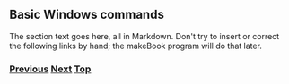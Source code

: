 ## Basic Windows commands

The section text goes here, all in Markdown. Don't try to insert or
correct the following links by hand; the makeBook program will do that
later.

<!-- Link lines generated automatically; do not delete -->

### [<ins>Previous</ins>](Energy%20consumption.md) [<ins>Next</ins>](../7.%20Case%20Studies/7.%20Case%20Studies.md) [<ins>Top</ins>](6.%20Management%20and%20Operations.md)
